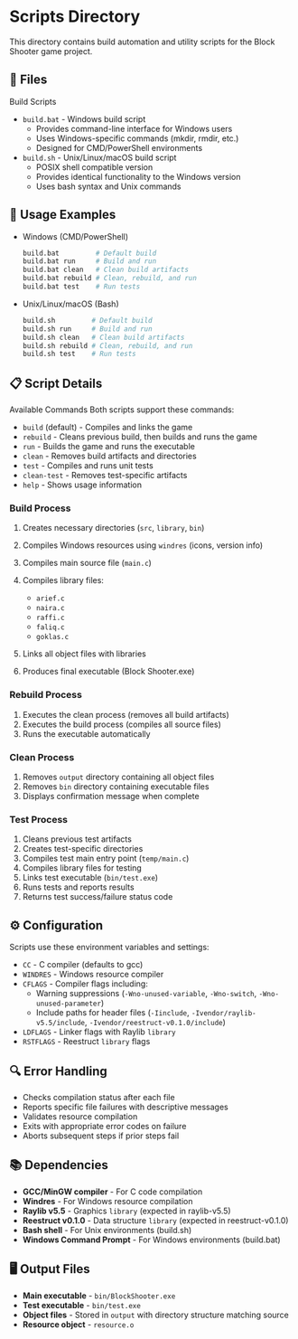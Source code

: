 # Scripts Directory

This directory contains build automation and utility scripts for the Block Shooter game project.

## 📑 Files

Build Scripts

-   `build.bat` - Windows build script
    -   Provides command-line interface for Windows users
    -   Uses Windows-specific commands (mkdir, rmdir, etc.)
    -   Designed for CMD/PowerShell environments
-   `build.sh` - Unix/Linux/macOS build script
    -   POSIX shell compatible version
    -   Provides identical functionality to the Windows version
    -   Uses bash syntax and Unix commands

## 📄 Usage Examples

-   Windows (CMD/PowerShell)

    ```bash
    build.bat         # Default build
    build.bat run     # Build and run
    build.bat clean   # Clean build artifacts
    build.bat rebuild # Clean, rebuild, and run
    build.bat test    # Run tests
    ```

-   Unix/Linux/macOS (Bash)
    ```bash
    build.sh         # Default build
    build.sh run     # Build and run
    build.sh clean   # Clean build artifacts
    build.sh rebuild # Clean, rebuild, and run
    build.sh test    # Run tests
    ```

## 📋 Script Details

Available Commands
Both scripts support these commands:

-   `build` (default) - Compiles and links the game
-   `rebuild` - Cleans previous build, then builds and runs the game
-   `run` - Builds the game and runs the executable
-   `clean` - Removes build artifacts and directories
-   `test` - Compiles and runs unit tests
-   `clean-test` - Removes test-specific artifacts
-   `help` - Shows usage information

### Build Process

1. Creates necessary directories (`src`, `library`, `bin`)
2. Compiles Windows resources using `windres` (icons, version info)
3. Compiles main source file (`main.c`)
4. Compiles library files:

    - `arief.c`
    - `naira.c`
    - `raffi.c`
    - `faliq.c`
    - `goklas.c`

5. Links all object files with libraries
6. Produces final executable (Block Shooter.exe)

### Rebuild Process

1. Executes the clean process (removes all build artifacts)
2. Executes the build process (compiles all source files)
3. Runs the executable automatically

### Clean Process

1. Removes `output` directory containing all object files
2. Removes `bin` directory containing executable files
3. Displays confirmation message when complete

### Test Process

1. Cleans previous test artifacts
2. Creates test-specific directories
3. Compiles test main entry point (`temp/main.c`)
4. Compiles library files for testing
5. Links test executable (`bin/test.exe`)
6. Runs tests and reports results
7. Returns test success/failure status code

## ⚙️ Configuration

Scripts use these environment variables and settings:

-   `CC` - C compiler (defaults to gcc)
-   `WINDRES` - Windows resource compiler
-   `CFLAGS` - Compiler flags including:
    -   Warning suppressions (`-Wno-unused-variable`, `-Wno-switch`, `-Wno-unused-parameter`)
    -   Include paths for header files (`-Iinclude`, `-Ivendor/raylib-v5.5/include`, `-Ivendor/reestruct-v0.1.0/include`)
-   `LDFLAGS` - Linker flags with Raylib `library`
-   `RSTFLAGS` - Reestruct `library` flags

## 🔍 Error Handling

-   Checks compilation status after each file
-   Reports specific file failures with descriptive messages
-   Validates resource compilation
-   Exits with appropriate error codes on failure
-   Aborts subsequent steps if prior steps fail

## 📚 Dependencies

-   **GCC/MinGW compiler** - For C code compilation
-   **Windres** - For Windows resource compilation
-   **Raylib v5.5** - Graphics `library` (expected in raylib-v5.5)
-   **Reestruct v0.1.0** - Data structure `library` (expected in reestruct-v0.1.0)
-   **Bash shell** - For Unix environments (build.sh)
-   **Windows Command Prompt** - For Windows environments (build.bat)

## 🖥️ Output Files

-   **Main executable** - `bin/BlockShooter.exe`
-   **Test executable** - `bin/test.exe`
-   **Object files** - Stored in `output` with directory structure matching source
-   **Resource object** - `resource.o`
